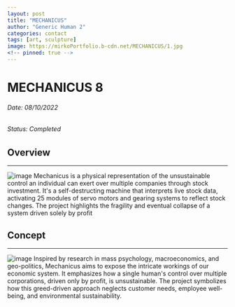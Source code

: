```yaml
---
layout: post
title: "MECHANICUS"
author: "Generic Human 2"
categories: contact
tags: [art, sculpture]
image: https://mirkoPortfolio.b-cdn.net/MECHANICUS/1.jpg
<!-- pinned: true -->
---
```


# MECHANICUS 8
###### Date: 08/10/2022
###### Status: Completed
## Overview
---
 ![image](https://mirkoPortfolio.b-cdn.net/MECHANICUS/0.jpg)
Mechanicus is a physical representation of the unsustainable control an individual can exert over multiple companies through stock investment. It's a self-destructing machine that interprets live stock data, activating 25 modules of servo motors and gearing systems to reflect stock changes. The project highlights the fragility and eventual collapse of a system driven solely by profit

## Concept
---
 ![image](https://mirkoPortfolio.b-cdn.net/MECHANICUS/4.jpg)
Inspired by research in mass psychology, macroeconomics, and geo-politics, Mechanicus aims to expose the intricate workings of our economic system. It emphasizes how a single human's control over multiple corporations, driven only by profit, is unsustainable. The project symbolizes how this greed-driven approach neglects customer needs, employee well-being, and environmental sustainability.